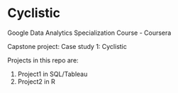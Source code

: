 # Cyclistic

Google Data Analytics Specialization Course - Coursera

Capstone project: Case study 1: Cyclistic

Projects in this repo are:

1. Project1 in SQL/Tableau
2. Project2 in R

